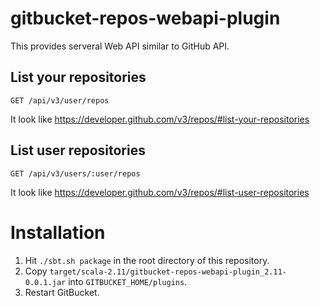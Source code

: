 # gitbucket-repos-webapi-plugin

This provides serveral Web API similar to GitHub API.

## List your repositories

`GET /api/v3/user/repos`

It look like https://developer.github.com/v3/repos/#list-your-repositories

## List user repositories

`GET /api/v3/users/:user/repos`

It look like https://developer.github.com/v3/repos/#list-user-repositories

# Installation

1. Hit `./sbt.sh package` in the root directory of this repository.
1. Copy `target/scala-2.11/gitbucket-repos-webapi-plugin_2.11-0.0.1.jar` into `GITBUCKET_HOME/plugins`.
1. Restart GitBucket.
